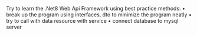 Try to learn the .Net8 Web Api Framework using best practice methods:
• break up the program using interfaces, dto to minimize the program neatly
• try to call with data resource with service
• connect database to mysql server
